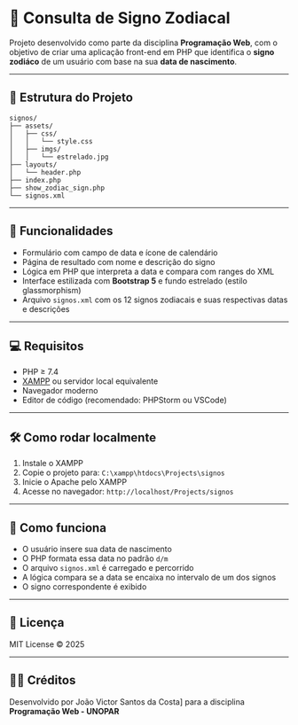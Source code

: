 # 🔮 Consulta de Signo Zodiacal

Projeto desenvolvido como parte da disciplina **Programação Web**, com o objetivo de criar uma aplicação front-end em PHP que identifica o **signo zodiáco** de um usuário com base na sua **data de nascimento**.

---

## 🧱 Estrutura do Projeto

```
signos/
├── assets/
│   ├── css/
│   │   └── style.css
│   ├── imgs/
│   │   └── estrelado.jpg
├── layouts/
│   └── header.php
├── index.php
├── show_zodiac_sign.php
└── signos.xml
```

---

## 🚀 Funcionalidades

- Formulário com campo de data e ícone de calendário
- Página de resultado com nome e descrição do signo
- Lógica em PHP que interpreta a data e compara com ranges do XML
- Interface estilizada com **Bootstrap 5** e fundo estrelado (estilo glassmorphism)
- Arquivo `signos.xml` com os 12 signos zodiacais e suas respectivas datas e descrições

---

## 💻 Requisitos

- PHP ≥ 7.4
- [XAMPP](https://www.apachefriends.org/index.html) ou servidor local equivalente
- Navegador moderno
- Editor de código (recomendado: PHPStorm ou VSCode)

---

## 🛠️ Como rodar localmente

1. Instale o XAMPP
2. Copie o projeto para:
   ```C:\xampp\htdocs\Projects\signos```
3. Inicie o Apache pelo XAMPP
4. Acesse no navegador:
   ```http://localhost/Projects/signos   ```

---

## 🧠 Como funciona

- O usuário insere sua data de nascimento
- O PHP formata essa data no padrão `d/m`
- O arquivo `signos.xml` é carregado e percorrido
- A lógica compara se a data se encaixa no intervalo de um dos signos
- O signo correspondente é exibido

---

## 📄 Licença

MIT License © 2025

---

## 👨‍🏫 Créditos

Desenvolvido por João Victor Santos da Costa] para a disciplina **Programação Web - UNOPAR**
